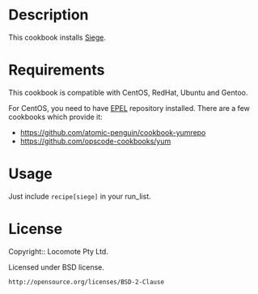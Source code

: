 # Description

This cookbook installs [Siege](http://www.joedog.org/siege-home/).

# Requirements

This cookbook is compatible with CentOS, RedHat, Ubuntu and Gentoo.

For CentOS, you need to have [EPEL](http://fedoraproject.org/wiki/EPEL) repository installed.
There are a few cookbooks which provide it:

* https://github.com/atomic-penguin/cookbook-yumrepo
* https://github.com/opscode-cookbooks/yum

# Usage

Just include `recipe[siege]` in your run_list.

# License

Copyright:: Locomote Pty Ltd.

Licensed under BSD license.

    http://opensource.org/licenses/BSD-2-Clause
